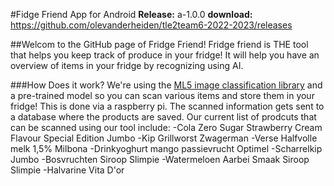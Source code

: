 #Fidge Friend App for Android
**Release:** a-1.0.0
**download:** https://github.com/olevanderheiden/tle2team6-2022-2023/releases

##Welcom to the GitHub page of Fridge Friend!
Fridge friend is THE tool that helps you keep track of produce in your fridge! It will help you have an overview of items in your fridge by recognizing using AI.

###How Does it work?
We're using the [ML5 image classification library](https://learn.ml5js.org/#/reference/image-classifier) and a pre-trained model so you can scan various items and store them in your fridge! This is done via a raspberry pi. The scanned information gets sent to a database where the products are saved.
Our current list of prodcuts that can be scanned using our tool include:
-Cola Zero Sugar Strawberry Cream Flavour Special Edition Jumbo
-Kip Grillworst Zwagerman
-Verse Halfvolle melk 1,5% Milbona
-Drinkyoghurt mango passievrucht Optimel
-Scharrelkip Jumbo
-Bosvruchten Siroop Slimpie
-Watermeloen Aarbei Smaak Siroop Slimpie
-Halvarine Vita D'or
